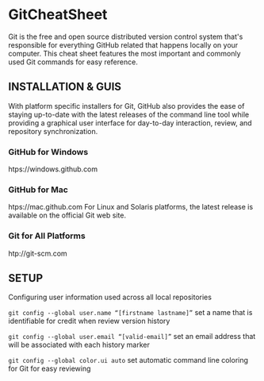 # GitCheatSheet

Git is the free and open source distributed version control system that's responsible for everything GitHub
related that happens locally on your computer. This cheat sheet features the most important and commonly
used Git commands for easy reference.

## INSTALLATION & GUIS
With platform specific installers for Git, GitHub also provides the
ease of staying up-to-date with the latest releases of the command
line tool while providing a graphical user interface for day-to-day
interaction, review, and repository synchronization.
### GitHub for Windows
htps://windows.github.com
### GitHub for Mac
htps://mac.github.com
For Linux and Solaris platforms, the latest release is available on
the official Git web site.
### Git for All Platforms
htp://git-scm.com

## SETUP
Configuring user information used across all local repositories

`git config --global user.name “[firstname lastname]”`
set a name that is identifiable for credit when review version history

`git config --global user.email “[valid-email]”`
set an email address that will be associated with each history marker

`git config --global color.ui auto`
set automatic command line coloring for Git for easy reviewing

